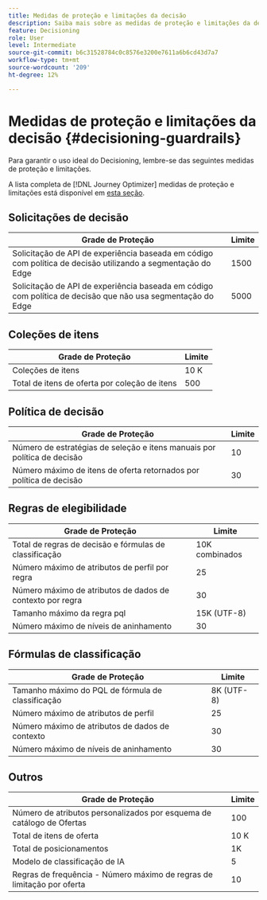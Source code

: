 ```yaml
---
title: Medidas de proteção e limitações da decisão
description: Saiba mais sobre as medidas de proteção e limitações da decisão.
feature: Decisioning
role: User
level: Intermediate
source-git-commit: b6c31528784c0c8576e3200e7611a6b6cd43d7a7
workflow-type: tm+mt
source-wordcount: '209'
ht-degree: 12%

---
```



# Medidas de proteção e limitações da decisão {#decisioning-guardrails}

Para garantir o uso ideal do Decisioning, lembre-se das seguintes medidas de proteção e limitações.

A lista completa de [!DNL Journey Optimizer] medidas de proteção e limitações está disponível em [esta seção](../start/guardrails.md).

## Solicitações de decisão

| Grade de Proteção | Limite |
| ------- | ------- |
| Solicitação de API de experiência baseada em código com política de decisão utilizando a segmentação do Edge | 1500 |
| Solicitação de API de experiência baseada em código com política de decisão que não usa segmentação do Edge | 5000 |

## Coleções de itens

| Grade de Proteção | Limite |
| ------- | ------- |
| Coleções de itens | 10 K |
| Total de itens de oferta por coleção de itens | 500 |

## Política de decisão

| Grade de Proteção | Limite |
| ------- | ------- |
| Número de estratégias de seleção e itens manuais por política de decisão | 10 |
| Número máximo de itens de oferta retornados por política de decisão | 30 |

## Regras de elegibilidade

| Grade de Proteção | Limite |
| ------- | ------- |
| Total de regras de decisão e fórmulas de classificação | 10K combinados |
| Número máximo de atributos de perfil por regra | 25 |
| Número máximo de atributos de dados de contexto por regra | 30 |
| Tamanho máximo da regra pql | 15K (UTF-8) |
| Número máximo de níveis de aninhamento | 30 |

## Fórmulas de classificação

| Grade de Proteção | Limite |
| ------- | ------- |
| Tamanho máximo do PQL de fórmula de classificação | 8K (UTF-8) |
| Número máximo de atributos de perfil | 25 |
| Número máximo de atributos de dados de contexto | 30 |
| Número máximo de níveis de aninhamento | 30 |

## Outros

| Grade de Proteção | Limite |
| ------- | ------- |
| Número de atributos personalizados por esquema de catálogo de Ofertas | 100 |
| Total de itens de oferta | 10 K |
| Total de posicionamentos | 1K |
| Modelo de classificação de IA | 5 |
| Regras de frequência - Número máximo de regras de limitação por oferta | 10 |
